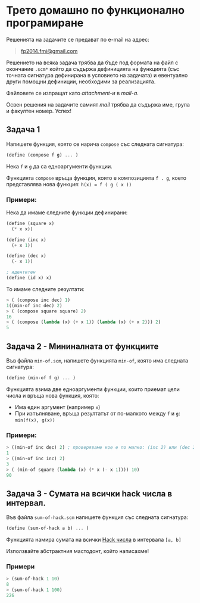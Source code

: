 # Трето домашно по функционално програмиране

Решенията на задачите се предават по e-mail на адрес:

>fp2014.fmi@gmail.com

Решението на всяка задача трябва да бъде под формата на файл с окончание `.scm*` който да съдържа дефиницията на функцията (със точната сигнатура дефинирана в условието на задачата) и евентуално други помощни дефиниции, необходими за реализацията.

Файловете се изпращат като *attachment-и* в *mail-a*.

Освен решения на задачите самият *mail* трябва да съдържа име, група и факултен номер. Успех!

## Задача 1

Напишете функция, която се нарича `compose` със следната сигнатура:

```scheme
(define (compose f g) ... )
```

Нека `f` и `g` да са едноаргументи функции.

Функцията `compose` връща функция, която е композицията `f . g`, което представлява нова функция:
`h(x) = f ( g ( x ))`


### Примери:

Нека да имаме следните функции дефинирани:

```scheme
(define (square x)
  (* x x))

(define (inc x)
  (+ x 1))

(define (dec x)
  (- x 1))

; идентитен
(define (id x) x)
```

To имаме следните резултати:

```scheme
> ( (compose inc dec) 1)
1((min-of inc dec) 2)
> ( (compose square square) 2)
16
> ( (compose (lambda (x) (+ x 1)) (lambda (x) (+ x 2))) 2)
5
```

## Задача 2 - Мининалната от функциите

Във файла `min-of.scm`, напишете функцията `min-of`, която има следната сигнатура:

```scheme
(define (min-of f g) ... )
```

Функцията взима две едноаргументи функции, които приемат цели числа и връща нова функция, която:

* Има един аргумент (например `x`)
* При изпълняване, връща резултатът от по-малкото  между `f` и `g`: `min(f(x), g(x))`

### Примери:

```scheme
> ((min-of inc dec) 2) ; проверяваме кое е по малко: (inc 2) или (dec 2)
1
> ((min-of inc inc) 2)
3
> ( (min-of square (lambda (x) (* x (- x 1)))) 10)
90
```

## Задача 3 - Сумата на всички hack числа в интервал.

Във файла `sum-of-hack.scm` напишете функция със следната сигнатура:

```scheme
(define (sum-of-hack a b) ... )
```

Функцията намира сумата на всички [Hack числа](https://github.com/fmi/fp2014/tree/master/lab3-4/week2/homework#%D0%97%D0%B0%D0%B4%D0%B0%D1%87%D0%B0-2---hack-number) в интервала `[a, b]`

Използвайте абстрактния мастодонт, който написахме!

### Примери

```scheme
> (sum-of-hack 1 10)
8
> (sum-of-hack 1 100)
226
```

